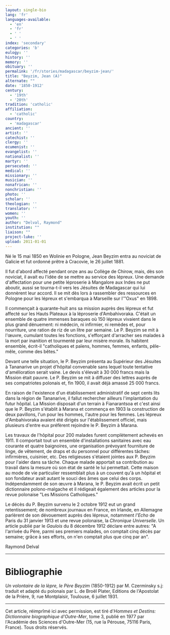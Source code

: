 ```yaml
---
layout: single-bio
lang: 'fr'
languages-available:
  - 'en'
  - 'fr'
  - ' '
  - ' '
index: 'secondary'
categories: 'b'
eulogy: ''
history: ''
memory: ''
obituary: ''
permalink: '/fr/stories/madagascar/beyzim-jean/'
title: "Beyzim, Jean (A)"
alternate: ""
date: '1850-1912'
century:
  - '19th'
  - '20th'
tradition: 'catholic'
affiliation:
  - 'catholic'
country:
  - 'madagascar'
ancient: ''
artist: ''
catechist: ''
clergy: ''
ecumenist: ''
evangelist: ''
nationalist: ''
martyr: ''
persecuted: ''
medical: ''
missionary: ''
musician: ''
nonafrican: ''
nonchristian: ''
photo: ''
scholar: ''
theologian: ''
translator: ''
women: ''
youth: ''
author: "Delval, Raymond"
institution: ""
liaison: ""
project-luke: ''
upload: 2011-01-01
---
```




Né le 15 mai 1850 en Wolinie en Pologne, Jean Beyzim entra au noviciat de Galicie et fut ordonné prêtre à Cracovie, le 26 juillet 1881.

Il fut d'abord affecté pendant onze ans au Collège de Chirow, mais, dès son noviciat, il avait eu l'idée de se mettre au service des lépreux. Une demande d'affectation pour une petite léproserie à Mangalore aux Indes ne put aboutir, aussi se tourna-t-il vers les Jésuites de Madagascar qui lui donnèrent leur accord. Il se mit dès lors à rassembler des ressources en Pologne pour les lépreux et s'embarqua à Marseille sur l'"Oxus" en 1898.

Il commençait à quarante-huit ans sa mission auprès des lépreux et fut affecté sur les Hauts Plateaux à la léproserie d'Ambahivoraka. C'était un ensemble de quatre immenses baraques où 150 lépreux vivaient dans le plus grand dénuement: ni médecin, ni infirmier, ni remèdes et, pour nourriture, une ration de riz de un litre par semaine. Le P. Beyzim se mit à l'œuvre, cumulant toutes les fonctions, s'efforçant d'arracher ses malades à la mort par inanition et tourmenté par leur misère morale. Ils habitent ensemble, écrit-il "catholiques et païens, hommes, femmes, enfants, pêle-mêle, comme des bêtes."

Devant une telle situation, le P. Beyzim présenta au Supérieur des Jésuites à Tananarive un projet d'hôpital convenable sans lequel toute tentative d'amélioration serait vaine. Le devis s'élevait à 30 000 francs mais la Mission était pauvre. Le P. Beyzim se mit à diffuser des lettres auprès de ses compatriotes polonais et, fin 1900, il avait déjà amassé 25 000 francs.

En raison de l'existence d'un établissement administratif de sept cents lits dans la région de Tananarive, il fallut rechercher ailleurs l'implantation du futur hôpital. La Mission disposait d'un terrain à Fianarantsoa et c'est ainsi que le P. Beyzim s'établit à Marana et commença en 1903 la construction de deux pavillons, l'un pour les hommes, l'autre pour les femmes. Les lépreux d'Ambahivoraka avaient été dirigés sur l'établissement officiel, mais plusieurs d'entre eux préfèrent rejoindre le P. Beyzim à Marana.

Les travaux de l'hôpital pour 200 malades furent complètement achevés en 1911. Il comportait tout un ensemble d'installations sanitaires avec eau courante et quatre baignoires, une organisation prévoyant fourniture de linge, de vêtement, de draps et du personnel pour différentes tâches: infirmières, cuisinier, etc. Des religieuses s'étaient jointes aux P. Beyzim pour l'aider dans sa tâche. Chaque malade apportait sa contribution au travail dans la mesure où son état de santé le lui permettait. Cette maison au mode de vie particulier ressemblait plus à un couvent qu'à un hôpital et son fondateur avait autant le souci des âmes que celui des corps.
Indépendamment de son œuvre à Marana, le P. Beyzim avait écrit un petit dictionnaire polono-malgache et il rédigeait également des articles pour la revue polonaise "Les Missions Catholiques."

Le décès du P. Beyzim survenu le 2 octobre 1912 eut un grand retentissement; de nombreux journaux en France, en Irlande, en Allemagne parlèrent de son dévouement auprès des lépreux, notamment *l'Echo* de Paris du 31 janvier 1913 et une revue polonaise, la *Chronique Universelle*. Un article publié par le *Gaulois* du 8 décembre 1912 déclare entre autres: "A l'arrivée du Père, parmi ses premiers malades, on comptait cinq décès par semaine; grâce à ses efforts, on n'en comptait plus que cinq par an".

Raymond Delval

---

# Bibliographie

*Un volontaire de la lèpre, le Père Beyzim* (1850-1912) par M. Czerminsky s.j: traduit et adapté du polonais par L. de Broël Plater, Editions de l'Apostolat de la Prière, 9, rue Montplaisir, Toulouse, 6 juillet 1931.

---

Cet article, réimprîmé ici avec permission, est tiré d'*Hommes et Destins: Dictionnaire biographique d'Outre-Mer*, tome 3, publié en 1977 par l'Académie des Sciences d'Outre-Mer (15, rue la Pérouse, 75116 Paris, France). Tous droits réservés.